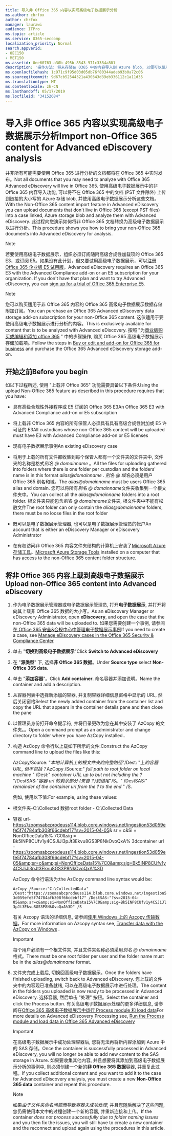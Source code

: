 ```yaml
---
title: 导入非 Office 365 内容以实现高级电子数据展示分析
ms.author: chrfox
author: chrfox
manager: laurawi
audience: ITPro
ms.topic: article
ms.service: O365-seccomp
localization_priority: Normal
search.appverid:
- OEC150
- MET150
ms.assetid: 0ee60763-a30b-495b-8543-971c3384a801
description: '操作方法: 将未存储在 O365 中的内容导入到 Azure blob, 以便可以使用 AeD 对其进行分析'
ms.openlocfilehash: 1c971c9f95d03d05db76f80344adeb93b0a72c06
ms.sourcegitcommit: 9d67cb52544321a430343d39eb336112c1a11d35
ms.translationtype: MT
ms.contentlocale: zh-CN
ms.lasthandoff: 05/17/2019
ms.locfileid: "34152684"
---
```

# <a name="import-non-office-365-content-for-advanced-ediscovery-analysis"></a><span data-ttu-id="3e675-103">导入非 Office 365 内容以实现高级电子数据展示分析</span><span class="sxs-lookup"><span data-stu-id="3e675-103">Import non-Office 365 content for Advanced eDiscovery analysis</span></span>

<span data-ttu-id="3e675-104">并非所有可能需要使用 Office 365 进行分析的文档都将在 Office 365 中实时发布。</span><span class="sxs-lookup"><span data-stu-id="3e675-104">Not all documents that you may need to analyze with Office 365 Advanced eDiscovery will live in Office 365.</span></span> <span data-ttu-id="3e675-105">使用高级电子数据展示中的非 Office 365 内容导入功能, 可以将不在 Office 365 中的文档 (PST 文件除外) 上传到链接的大小写的 Azure 存储 blob, 并使用高级电子数据展示分析这些文档。</span><span class="sxs-lookup"><span data-stu-id="3e675-105">With the Non-Office 365 content import feature in Advanced eDiscovery you can upload documents that don't live in Office 365 (except PST files) into a case linked, Azure storage blob and analyze them with Advanced eDiscovery.</span></span> <span data-ttu-id="3e675-106">此过程向您演示如何将非 Office 365 文档转换为高级电子数据展示以进行分析。</span><span class="sxs-lookup"><span data-stu-id="3e675-106">This procedure shows you how to bring your non-Office 365 documents into Advanced eDiscovery for analysis.</span></span>
  
> [!NOTE]
> <span data-ttu-id="3e675-p102">若要使用高级电子数据展示，组织必须订阅随附高级合规性加载项的 Office 365 E3，或订阅 E5。如果没有此计划，但又要试用高级电子数据展示，可以[注册 Office 365 企业版 E5 试用版](https://go.microsoft.com/fwlink/p/?LinkID=698279)。</span><span class="sxs-lookup"><span data-stu-id="3e675-p102">Advanced eDiscovery requires an Office 365 E3 with the Advanced Compliance add-on or an E5 subscription for your organization. If you don't have that plan and want to try Advanced eDiscovery, you can [sign up for a trial of Office 365 Enterprise E5](https://go.microsoft.com/fwlink/p/?LinkID=698279).</span></span> 
  
> [!NOTE]
> <span data-ttu-id="3e675-109">您可以购买适用于非 Office 365 内容的 Office 365 高级电子数据展示数据存储附加订阅。</span><span class="sxs-lookup"><span data-stu-id="3e675-109">You can purchase an Office 365 Advanced eDiscovery data storage add-on subscription for your non-Office 365 content.</span></span> <span data-ttu-id="3e675-110">这仅适用于要使用高级电子数据展示进行分析的内容。</span><span class="sxs-lookup"><span data-stu-id="3e675-110">This is exclusively available for content that is to be analyzed with Advanced eDiscovery.</span></span> <span data-ttu-id="3e675-111">按照 "为[商业版购买或编辑和添加 office 365](https://support.office.com/article/Buy-or-edit-an-add-on-for-Office-365-for-business-4e7b57d6-b93b-457d-aecd-0ea58bff07a6) " 中的步骤操作, 购买 Office 365 高级电子数据展示存储加载项。</span><span class="sxs-lookup"><span data-stu-id="3e675-111">Follow the steps in [Buy or edit and add-on for Office 365 for business](https://support.office.com/article/Buy-or-edit-an-add-on-for-Office-365-for-business-4e7b57d6-b93b-457d-aecd-0ea58bff07a6) and purchase the Office 365 Advanced eDiscovery storage add-on.</span></span> 
  
## <a name="before-you-begin"></a><span data-ttu-id="3e675-112">开始之前</span><span class="sxs-lookup"><span data-stu-id="3e675-112">Before you begin</span></span>

<span data-ttu-id="3e675-113">如以下过程所述, 使用 "上载非 Office 365" 功能需要具备以下条件:</span><span class="sxs-lookup"><span data-stu-id="3e675-113">Using the upload Non-Office 365 feature as described in this procedure requires that you have:</span></span>
  
- <span data-ttu-id="3e675-114">具有高级合规性外接程序或 E5 订阅的 Office 365 E3</span><span class="sxs-lookup"><span data-stu-id="3e675-114">An Office 365 E3 with Advanced Compliance add-on or E5 subscription</span></span>
    
- <span data-ttu-id="3e675-115">将上载非 Office 365 内容的所有保管人必须具有具有高级合规性附加或 E5 许可证的 E3</span><span class="sxs-lookup"><span data-stu-id="3e675-115">All custodians whose non-Office 365 content will be uploaded must have E3 with Advanced Compliance add-on or E5 licenses</span></span>
    
- <span data-ttu-id="3e675-116">现有电子数据展示事例</span><span class="sxs-lookup"><span data-stu-id="3e675-116">An existing eDiscovery case</span></span>
    
- <span data-ttu-id="3e675-117">将用于上载的所有文件都收集到每个保管人都有一个文件夹的文件夹中, 文件夹的名称是格式*别名 @ domainname* 。</span><span class="sxs-lookup"><span data-stu-id="3e675-117">All the files for uploading gathered into folders where there is one folder per custodian and the folders' name is in this format  *alias@domainname*  .</span></span> <span data-ttu-id="3e675-118">*别名 @ 域名*必须是用户 Office 365 别名和域。</span><span class="sxs-lookup"><span data-stu-id="3e675-118">The  *alias@domainname*  must be users Office 365 alias and domain.</span></span> <span data-ttu-id="3e675-119">您可以将所有*别名 @ domainname*文件夹收集到一个根文件夹中。</span><span class="sxs-lookup"><span data-stu-id="3e675-119">You can collect all the  *alias@domainname*  folders into a root folder.</span></span> <span data-ttu-id="3e675-120">根文件夹只能包含*别名 @ domainname*文件夹, 根文件夹中不能有松散文件</span><span class="sxs-lookup"><span data-stu-id="3e675-120">The root folder can only contain the  *alias@domainname*  folders, there must be no loose files in the root folder</span></span> 
    
- <span data-ttu-id="3e675-121">既可以是电子数据展示管理器, 也可以是电子数据展示管理员的帐户</span><span class="sxs-lookup"><span data-stu-id="3e675-121">An account that is either an eDiscovery Manager or eDiscovery Administrator</span></span>
    
- <span data-ttu-id="3e675-122">在有权访问非 Office 365 内容文件夹结构的计算机上安装了[Microsoft Azure 存储工具](https://aka.ms/downloadazcopy)。</span><span class="sxs-lookup"><span data-stu-id="3e675-122">[Microsoft Azure Storage Tools](https://aka.ms/downloadazcopy) installed on a computer that has access to the non-Office 365 content folder structure.</span></span> 
    
## <a name="upload-non-office-365-content-into-advanced-ediscovery"></a><span data-ttu-id="3e675-123">将非 Office 365 内容上载到高级电子数据展示</span><span class="sxs-lookup"><span data-stu-id="3e675-123">Upload non-Office 365 content into Advanced eDiscovery</span></span>

1. <span data-ttu-id="3e675-124">作为电子数据展示管理器或电子数据展示管理员, 打开**电子数据展示**, 并打开将向其上载非 Office 365 数据的大小写。</span><span class="sxs-lookup"><span data-stu-id="3e675-124">As an eDiscovery Manager or eDiscovery Administrator, open **eDiscovery**, and open the case that the non-Office 365 data will be uploaded to.</span></span> <span data-ttu-id="3e675-125">如果您需要创建一个事例, 请参阅[在 Office 365 安全&amp;合规中心中管理电子数据展示事例](manage-ediscovery-cases.md)</span><span class="sxs-lookup"><span data-stu-id="3e675-125">If you need to create a case, see [Manage eDiscovery cases in the Office 365 Security &amp; Compliance Center](manage-ediscovery-cases.md)</span></span>
    
2. <span data-ttu-id="3e675-126">单击 "**切换到高级电子数据展示**"</span><span class="sxs-lookup"><span data-stu-id="3e675-126">Click **Switch to Advanced eDiscovery**</span></span>
    
3. <span data-ttu-id="3e675-127">在 "**源类型**" 下, 选择**非 Office 365 数据**。</span><span class="sxs-lookup"><span data-stu-id="3e675-127">Under **Source type** select **Non-Office 365 data**.</span></span>
    
4. <span data-ttu-id="3e675-128">单击 "**添加容器**"。</span><span class="sxs-lookup"><span data-stu-id="3e675-128">Click **Add container**.</span></span> <span data-ttu-id="3e675-129">命名容器并添加说明。</span><span class="sxs-lookup"><span data-stu-id="3e675-129">Name the container and add a description.</span></span>
    
5. <span data-ttu-id="3e675-130">从容器列表中选择新添加的容器, 并复制容器详细信息窗格中显示的 URL, 然后关闭窗格</span><span class="sxs-lookup"><span data-stu-id="3e675-130">Select the newly added container from the container list and copy the URL that appears in the container details pane and then close the pane</span></span>
    
6. <span data-ttu-id="3e675-131">以管理员身份打开命令提示符, 并将目录更改为您在其中安装了 AzCopy 的文件夹。。</span><span class="sxs-lookup"><span data-stu-id="3e675-131">Open a command prompt as an administrator and change directory to folder where you have AzCopy installed..</span></span>
    
7. <span data-ttu-id="3e675-132">构造 AzCopy 命令行以上载如下所示的文件:</span><span class="sxs-lookup"><span data-stu-id="3e675-132">Construct the AzCopy command line to upload the files like this:</span></span>
    
    <span data-ttu-id="3e675-133">AzCopy/Source: "*本地计算机上的根文件夹的完整路径*"/Dest: "上*的容器 URL, 但不包括？*</span><span class="sxs-lookup"><span data-stu-id="3e675-133">AzCopy /Source:" *full path to root folder on local machine*  " /Dest:"  *container URL up to but not including the ?*</span></span>  <span data-ttu-id="3e675-134">"/DestSAS:"*容器 url 的剩余部分 (来自？)到结尾*"/S。</span><span class="sxs-lookup"><span data-stu-id="3e675-134">" /DestSAS:"  *remainder of the container url from the ? to the end*  " /S.</span></span> 
    
    <span data-ttu-id="3e675-135">例如, 使用以下值:</span><span class="sxs-lookup"><span data-stu-id="3e675-135">For example, using these values:</span></span> 
    
  - <span data-ttu-id="3e675-136">根文件夹-C:\Collected 数据</span><span class="sxs-lookup"><span data-stu-id="3e675-136">root folder - C:\Collected Data</span></span> 
    
  - <span data-ttu-id="3e675-137">容器 url- https://zoomsabcprodeuss114.blob.core.windows.net/ingestion53d059efe5f74784afb308f66cdebf17?sv=2015-04-05&amp; sr = c&amp;Si = NonOfficeData15% 7C0&amp;sig = Bk5INP8CUfv1y4CSJiJl3pJt3Ekvu8GS3P8NkOvoQxA% 3d</span><span class="sxs-lookup"><span data-stu-id="3e675-137">container url - https://zoomsabcprodeuss114.blob.core.windows.net/ingestion53d059efe5f74784afb308f66cdebf17?sv=2015-04-05&amp;sr=c&amp;si=NonOfficeData15%7C0&amp;sig=Bk5INP8CUfv1y4CSJiJl3pJt3Ekvu8GS3P8NkOvoQxA%3D</span></span>
    
    <span data-ttu-id="3e675-138">AzCopy 命令行语法为:</span><span class="sxs-lookup"><span data-stu-id="3e675-138">the AzCopy command line syntax would be:</span></span>
    
     `AzCopy /Source:"C:\CollectedData" /Dest:"https://zoomsabcprodeuss114.blob.core.windows.net/ingestion53d059efe5f74784afb308f66cdebf17" /DestSAS:"?sv=2015-04-05&amp;sr=c&amp;si=NonOfficeData15%7C0&amp;sig=Bk5INP8CUfv1y4CSJiJl3pJt3Ekvu8GS3P8NkOvoQxA%3D" /S`
    
    <span data-ttu-id="3e675-139">有关 Azcopy 语法的详细信息, 请参阅[使用 Windows 上的 Azcopy 传输数据](https://docs.microsoft.com/azure/storage/common/storage-use-azcopy)。</span><span class="sxs-lookup"><span data-stu-id="3e675-139">For more information on Azcopy syntax see, [Transfer data with the AzCopy on Windows](https://docs.microsoft.com/azure/storage/common/storage-use-azcopy) .</span></span> 
    
    > [!IMPORTANT]
    > <span data-ttu-id="3e675-140">每个用户必须有一个根文件夹, 并且文件夹名称必须采用*别名 @ domainname*格式。</span><span class="sxs-lookup"><span data-stu-id="3e675-140">There must be one root folder per user and the folder name must be in the  *alias@domainname*  format.</span></span> 
  
8. <span data-ttu-id="3e675-141">文件夹完成上载后, 切换回高级电子数据展示。</span><span class="sxs-lookup"><span data-stu-id="3e675-141">Once the folders have finished uploading, switch back to Advanced eDiscovery.</span></span> <span data-ttu-id="3e675-142">您上载的文件夹中的内容现已准备就绪, 可以在高级电子数据展示中进行处理。</span><span class="sxs-lookup"><span data-stu-id="3e675-142">The content in the folders you uploaded is now ready to be processed in Advanced eDiscovery.</span></span> <span data-ttu-id="3e675-143">选择容器, 然后单击 "处理" 按钮。</span><span class="sxs-lookup"><span data-stu-id="3e675-143">Select the container and click the Process button.</span></span> <span data-ttu-id="3e675-144">有关高级电子数据展示处理的更多详细信息, 请参阅在[Office 365 高级电子数据展示中运行 Process module 和 load data](run-the-process-module-and-load-data-in-advanced-ediscovery.md)</span><span class="sxs-lookup"><span data-stu-id="3e675-144">For more details on Advanced eDiscovery Processing see, [Run the Process module and load data in Office 365 Advanced eDiscovery](run-the-process-module-and-load-data-in-advanced-ediscovery.md)</span></span>
    
    > [!IMPORTANT]
    > <span data-ttu-id="3e675-145">在高级电子数据展示中成功处理容器后, 您将无法再将新内容添加到 Azure 中的 SAS 存储。</span><span class="sxs-lookup"><span data-stu-id="3e675-145">Once the container is successfully processed in Advanced eDiscovery, you will no longer be able to add new content to the SAS storage in Azure.</span></span> <span data-ttu-id="3e675-146">如果要收集其他内容, 并且想要将其添加到高级电子数据展示分析的事例中, 则必须创建一个新的**非 Office 365 数据**容器, 并重复此过程。</span><span class="sxs-lookup"><span data-stu-id="3e675-146">If you collect additional content and you want to add it to the case for Advanced eDiscovery analysis, you must create a new **Non-Office 365 data** container and repeat this procedure.</span></span> 
  
    > [!NOTE]
    > <span data-ttu-id="3e675-147">如果*由于文件夹命名问题而导致容器未成功处理*, 并且您随后解决了这些问题, 您仍需使用本文中的过程创建一个新的容器, 并重新连接和上传。</span><span class="sxs-lookup"><span data-stu-id="3e675-147">If the container  *does not process successfully due to folder naming issues*  and you then fix the issues, you will still have to create a new container and the reconnect and upload again using the procedures in this article.</span></span> 
  

